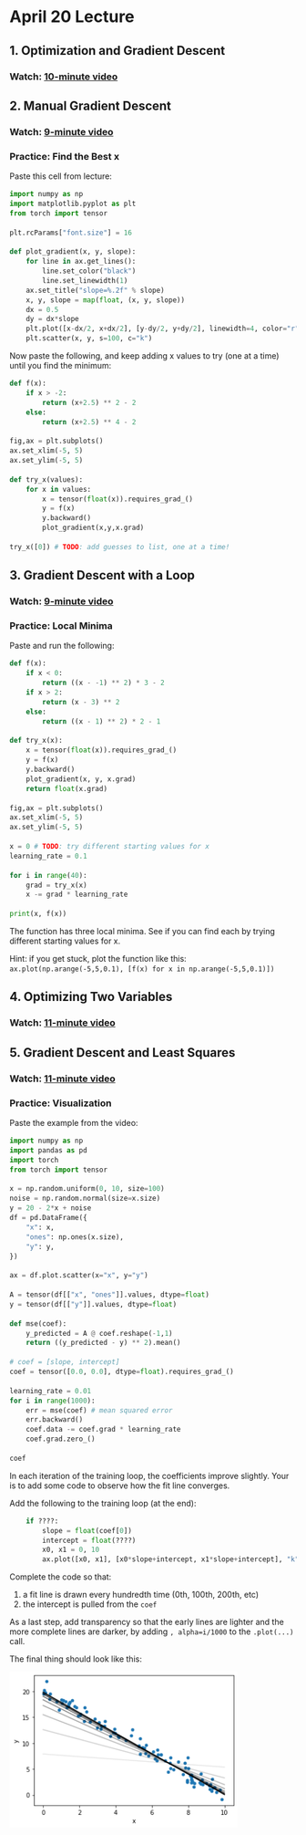 # April 20 Lecture

## 1. Optimization and Gradient Descent

### Watch: [10-minute video](https://youtu.be/1qfoRVhNtpU)

## 2. Manual Gradient Descent

### Watch: [9-minute video](https://youtu.be/7By6VQUF3i4)

### Practice: Find the Best x

Paste this cell from lecture:

```python
import numpy as np
import matplotlib.pyplot as plt
from torch import tensor

plt.rcParams["font.size"] = 16

def plot_gradient(x, y, slope):
    for line in ax.get_lines():
        line.set_color("black")
        line.set_linewidth(1)
    ax.set_title("slope=%.2f" % slope)
    x, y, slope = map(float, (x, y, slope))
    dx = 0.5
    dy = dx*slope
    plt.plot([x-dx/2, x+dx/2], [y-dy/2, y+dy/2], linewidth=4, color="r")
    plt.scatter(x, y, s=100, c="k")
```

Now paste the following, and keep adding x values to try (one at a
time) until you find the minimum:

```python
def f(x):
    if x > -2:
        return (x+2.5) ** 2 - 2
    else:
        return (x+2.5) ** 4 - 2

fig,ax = plt.subplots()
ax.set_xlim(-5, 5)
ax.set_ylim(-5, 5)

def try_x(values):
    for x in values:
        x = tensor(float(x)).requires_grad_()
        y = f(x)
        y.backward()
        plot_gradient(x,y,x.grad)

try_x([0]) # TODO: add guesses to list, one at a time!
```

## 3. Gradient Descent with a Loop

### Watch: [9-minute video](https://youtu.be/MEL_M2tY3nc)

### Practice: Local Minima

Paste and run the following:

```python
def f(x):
    if x < 0:
        return ((x - -1) ** 2) * 3 - 2
    if x > 2:
        return (x - 3) ** 2
    else:
        return ((x - 1) ** 2) * 2 - 1

def try_x(x):
    x = tensor(float(x)).requires_grad_()
    y = f(x)
    y.backward()
    plot_gradient(x, y, x.grad)
    return float(x.grad)

fig,ax = plt.subplots()
ax.set_xlim(-5, 5)
ax.set_ylim(-5, 5)

x = 0 # TODO: try different starting values for x
learning_rate = 0.1

for i in range(40):
    grad = try_x(x)
    x -= grad * learning_rate
    
print(x, f(x))
```

The function has three local minima.  See if you can find each by
trying different starting values for x.

Hint: if you get stuck, plot the function like this: `ax.plot(np.arange(-5,5,0.1), [f(x) for x in np.arange(-5,5,0.1)])`

## 4. Optimizing Two Variables

### Watch: [11-minute video](https://youtu.be/fgdckWYz66I)

## 5. Gradient Descent and Least Squares

### Watch: [11-minute video](https://youtu.be/UpJPM99awKs)

### Practice: Visualization

Paste the example from the video:

```python
import numpy as np
import pandas as pd
import torch
from torch import tensor

x = np.random.uniform(0, 10, size=100)
noise = np.random.normal(size=x.size)
y = 20 - 2*x + noise
df = pd.DataFrame({
    "x": x,
    "ones": np.ones(x.size),
    "y": y,
})

ax = df.plot.scatter(x="x", y="y")

A = tensor(df[["x", "ones"]].values, dtype=float)
y = tensor(df[["y"]].values, dtype=float)

def mse(coef):
    y_predicted = A @ coef.reshape(-1,1)
    return ((y_predicted - y) ** 2).mean()

# coef = [slope, intercept]
coef = tensor([0.0, 0.0], dtype=float).requires_grad_()

learning_rate = 0.01
for i in range(1000):
    err = mse(coef) # mean squared error
    err.backward()
    coef.data -= coef.grad * learning_rate
    coef.grad.zero_()

coef
```

In each iteration of the training loop, the coefficients improve
slightly.  Your is to add some code to observe how the fit line
converges.

Add the following to the training loop (at the end):

```python
    if ????:
        slope = float(coef[0])
        intercept = float(????)
        x0, x1 = 0, 10
        ax.plot([x0, x1], [x0*slope+intercept, x1*slope+intercept], "k")
```

Complete the code so that:
1. a fit line is drawn every hundredth time (0th, 100th, 200th, etc)
2. the intercept is pulled from the `coef`

As a last step, add transparency so that the early lines are lighter
and the more complete lines are darker, by adding `, alpha=i/1000` to
the `.plot(...)` call.

The final thing should look like this:

<img src="part5.png" width=400>